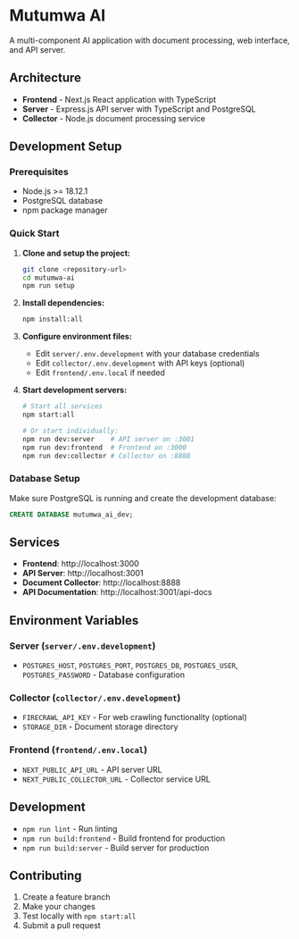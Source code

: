 # Mutumwa AI

A multi-component AI application with document processing, web interface, and API server.

## Architecture

- **Frontend** - Next.js React application with TypeScript
- **Server** - Express.js API server with TypeScript and PostgreSQL  
- **Collector** - Node.js document processing service

## Development Setup

### Prerequisites

- Node.js >= 18.12.1
- PostgreSQL database
- npm package manager

### Quick Start

1. **Clone and setup the project:**
   ```bash
   git clone <repository-url>
   cd mutumwa-ai
   npm run setup
   ```

2. **Install dependencies:**
   ```bash
   npm install:all
   ```

3. **Configure environment files:**
   - Edit `server/.env.development` with your database credentials
   - Edit `collector/.env.development` with API keys (optional)
   - Edit `frontend/.env.local` if needed

4. **Start development servers:**
   ```bash
   # Start all services
   npm start:all
   
   # Or start individually:
   npm run dev:server    # API server on :3001
   npm run dev:frontend  # Frontend on :3000  
   npm run dev:collector # Collector on :8888
   ```

### Database Setup

Make sure PostgreSQL is running and create the development database:

```sql
CREATE DATABASE mutumwa_ai_dev;
```

## Services

- **Frontend**: http://localhost:3000
- **API Server**: http://localhost:3001
- **Document Collector**: http://localhost:8888
- **API Documentation**: http://localhost:3001/api-docs

## Environment Variables

### Server (`server/.env.development`)
- `POSTGRES_HOST`, `POSTGRES_PORT`, `POSTGRES_DB`, `POSTGRES_USER`, `POSTGRES_PASSWORD` - Database configuration

### Collector (`collector/.env.development`)  
- `FIRECRAWL_API_KEY` - For web crawling functionality (optional)
- `STORAGE_DIR` - Document storage directory

### Frontend (`frontend/.env.local`)
- `NEXT_PUBLIC_API_URL` - API server URL
- `NEXT_PUBLIC_COLLECTOR_URL` - Collector service URL

## Development

- `npm run lint` - Run linting
- `npm run build:frontend` - Build frontend for production
- `npm run build:server` - Build server for production

## Contributing

1. Create a feature branch
2. Make your changes
3. Test locally with `npm start:all`
4. Submit a pull request
